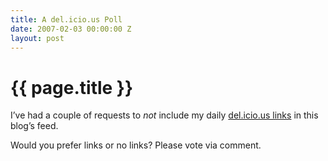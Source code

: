 ```yaml
---
title: A del.icio.us Poll
date: 2007-02-03 00:00:00 Z
layout: post
---
```


{{ page.title }}
================

I’ve had a couple of requests to *not* include my daily [del.icio.us links](http://del.icio.us/al3x) in this blog’s feed.

Would you prefer links or no links? Please vote via comment.
